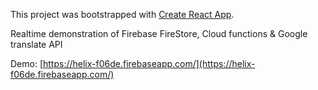 This project was bootstrapped with [Create React App](https://github.com/facebook/create-react-app).

Realtime demonstration of Firebase FireStore, Cloud functions & Google translate API

Demo: [https://helix-f06de.firebaseapp.com/](https://helix-f06de.firebaseapp.com/)
